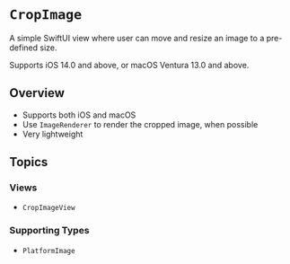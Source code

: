 # ``CropImage``

A simple SwiftUI view where user can move and resize an image to a pre-defined size.

Supports iOS 14.0 and above, or macOS Ventura 13.0 and above.

## Overview

- Supports both iOS and macOS
- Use `ImageRenderer` to render the cropped image, when possible
- Very lightweight

## Topics

### Views

- ``CropImageView``

### Supporting Types

- ``PlatformImage``
